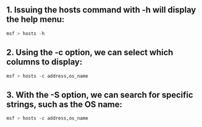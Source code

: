 ## 1. Issuing the hosts command with -h will display the help menu:
```python
msf > hosts -h
```

## 2.  Using the -c option, we can select which columns to display:
```python
msf > hosts -c address,os_name 
```

## 3. With the -S option, we can search for specific strings, such as the OS name:
```python
msf > hosts -c address,os_name
```
